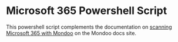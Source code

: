 # Microsoft 365 Powershell Script

This powershell script complements the documentation on [scanning Microsoft 365 with Mondoo](https://mondoo.com/docs/cloud/ms365/) on the Mondoo docs site.
